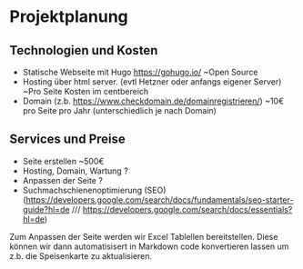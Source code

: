 # Projektplanung

## Technologien und Kosten

* Statische Webseite mit Hugo https://gohugo.io/ ~Open Source
* Hosting über html server. (evtl Hetzner oder anfangs eigener Server) ~Pro Seite Kosten im centbereich
* Domain (z.b. https://www.checkdomain.de/domainregistrieren/) ~10€ pro Seite pro Jahr (unterschiedlich je nach Domain)

## Services und Preise

* Seite erstellen ~500€
* Hosting, Domain, Wartung ?
* Anpassen der Seite ?
* Suchmachschienenoptimierung (SEO) (https://developers.google.com/search/docs/fundamentals/seo-starter-guide?hl=de ///
  https://developers.google.com/search/docs/essentials?hl=de) 

Zum Anpassen der Seite werden wir Excel Tablellen bereitstellen. 
Diese können wir dann automatisisert in Markdown code konvertieren lassen um 
z.b. die Speisenkarte zu aktualisieren.

